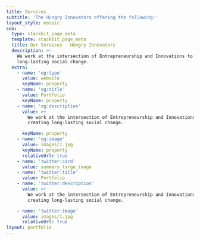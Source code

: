 ```yaml
---
title: Services
subtitle: 'The Hungry Innovators offering the following:'
layout_style: mosaic
seo:
  type: stackbit_page_meta
  template: stackbit_page_meta
  title: Our Services - Hungry Innovators
  description: >-
    We work at the intersection of Entrepreneurship and Innovations to creating
    long-lasting social change.
  extra:
    - name: 'og:type'
      value: website
      keyName: property
    - name: 'og:title'
      value: Portfolio
      keyName: property
    - name: 'og:description'
      value: >+
        We work at the intersection of Entrepreneurship and Innovations to
        creating long-lasting social change.

      keyName: property
    - name: 'og:image'
      value: images/1.jpg
      keyName: property
      relativeUrl: true
    - name: 'twitter:card'
      value: summary_large_image
    - name: 'twitter:title'
      value: Portfolio
    - name: 'twitter:description'
      value: >+
        We work at the intersection of Entrepreneurship and Innovations to
        creating long-lasting social change.

    - name: 'twitter:image'
      value: images/1.jpg
      relativeUrl: true
layout: portfolio
---
```

